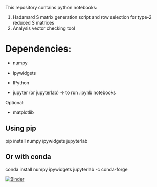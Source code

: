 This repository contains python notebooks:

1. Hadamard S matrix generation script and row selection for type-2 reduced S matrices
2. Analysis vector checking tool

# Dependencies:

- numpy

- ipywidgets

- IPython

- jupyter (or jupyterlab) → to run .ipynb notebooks

Optional:

- matplotlib

## Using pip
pip install numpy ipywidgets jupyterlab

## Or with conda
conda install numpy ipywidgets jupyterlab -c conda-forge

[![Binder](https://mybinder.org/badge_logo.svg)](https://mybinder.org/v2/gh/byorke/Hadamard/HEAD?labpath=WidgetB_clean.ipynb)

